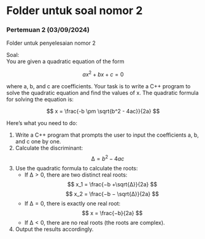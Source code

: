 # Folder untuk soal nomor 2
### Pertemuan 2 (03/09/2024)

Folder untuk penyelesaian nomor 2 <br>

Soal: <br>
You are given a quadratic equation of the form

$$
ax^2 + bx + c = 0
$$

where a, b, and c are coefficients. Your task is to write a C++ program to solve the
quadratic equation and find the values of x.
The quadratic formula for solving the equation is:

$$
x = \frac{-b \pm \sqrt{b^2 - 4ac}}{2a}
$$

Here’s what you need to do:
1. Write a C++ program that prompts the user to input the coefficients a, b, and c
one by one.
2. Calculate the discriminant:
$$
∆ = b^2 − 4ac
$$
3. Use the quadratic formula to calculate the roots:
    - If $∆ > 0$, there are two distinct real roots:
    $$
    x_1 = \frac{−b +\sqrt{∆}}{2a}
    $$
    $$
    x_2 = \frac{−b − \sqrt{∆}}{2a}
    $$
    - If $∆ = 0$, there is exactly one real root:
    $$
    x = \frac{−b}{2a}
    $$
    - If $∆ < 0$, there are no real roots (the roots are complex).
4. Output the results accordingly.